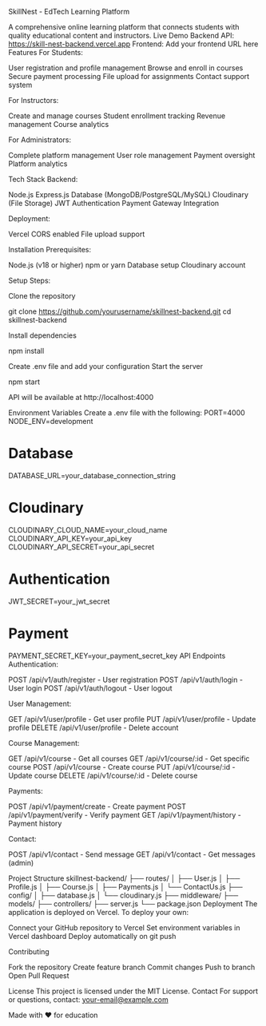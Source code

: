 SkillNest - EdTech Learning Platform

A comprehensive online learning platform that connects students with quality educational content and instructors.
Live Demo
Backend API: https://skill-nest-backend.vercel.app
Frontend: Add your frontend URL here
Features
For Students:

User registration and profile management
Browse and enroll in courses
Secure payment processing
File upload for assignments
Contact support system

For Instructors:

Create and manage courses
Student enrollment tracking
Revenue management
Course analytics

For Administrators:

Complete platform management
User role management
Payment oversight
Platform analytics

Tech Stack
Backend:

Node.js
Express.js
Database (MongoDB/PostgreSQL/MySQL)
Cloudinary (File Storage)
JWT Authentication
Payment Gateway Integration

Deployment:

Vercel
CORS enabled
File upload support

Installation
Prerequisites:

Node.js (v18 or higher)
npm or yarn
Database setup
Cloudinary account

Setup Steps:

Clone the repository

git clone https://github.com/yourusername/skillnest-backend.git
cd skillnest-backend

Install dependencies

npm install

Create .env file and add your configuration
Start the server

npm start

API will be available at http://localhost:4000

Environment Variables
Create a .env file with the following:
PORT=4000
NODE_ENV=development

# Database
DATABASE_URL=your_database_connection_string

# Cloudinary
CLOUDINARY_CLOUD_NAME=your_cloud_name
CLOUDINARY_API_KEY=your_api_key
CLOUDINARY_API_SECRET=your_api_secret

# Authentication
JWT_SECRET=your_jwt_secret

# Payment
PAYMENT_SECRET_KEY=your_payment_secret_key
API Endpoints
Authentication:

POST /api/v1/auth/register - User registration
POST /api/v1/auth/login - User login
POST /api/v1/auth/logout - User logout

User Management:

GET /api/v1/user/profile - Get user profile
PUT /api/v1/user/profile - Update profile
DELETE /api/v1/user/profile - Delete account

Course Management:

GET /api/v1/course - Get all courses
GET /api/v1/course/:id - Get specific course
POST /api/v1/course - Create course
PUT /api/v1/course/:id - Update course
DELETE /api/v1/course/:id - Delete course

Payments:

POST /api/v1/payment/create - Create payment
POST /api/v1/payment/verify - Verify payment
GET /api/v1/payment/history - Payment history

Contact:

POST /api/v1/contact - Send message
GET /api/v1/contact - Get messages (admin)

Project Structure
skillnest-backend/
├── routes/
│   ├── User.js
│   ├── Profile.js
│   ├── Course.js
│   ├── Payments.js
│   └── ContactUs.js
├── config/
│   ├── database.js
│   └── cloudinary.js
├── middleware/
├── models/
├── controllers/
├── server.js
└── package.json
Deployment
The application is deployed on Vercel. To deploy your own:

Connect your GitHub repository to Vercel
Set environment variables in Vercel dashboard
Deploy automatically on git push

Contributing

Fork the repository
Create feature branch
Commit changes
Push to branch
Open Pull Request

License
This project is licensed under the MIT License.
Contact
For support or questions, contact: your-email@example.com

Made with ❤️ for education
